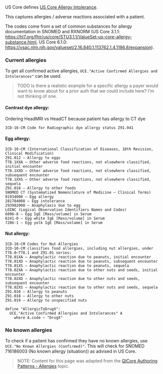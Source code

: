 US Core defines [US Core Allergy Intolerance](https://build.fhir.org/ig/HL7/US-Core/StructureDefinition-us-core-allergyintolerance.html).

This captures allergies / adverse reactions associated with a patient.

The codes come from a set of common substances for allergy documentation in SNOMED and RXNORM (US Core 3.1.1: https://hl7.org/fhir/us/core/STU3.1.1/ValueSet-us-core-allergy-substance.html, US Core 6.1.0: https://vsac.nlm.nih.gov/valueset/2.16.840.1.113762.1.4.1186.8/expansion).

### Current allergies

To get all confirmed active allergies, ```UCE."Active Confirmed Allergies and Intolerances"``` can be used. 

>TODO Is there a realistic example for a specific allergy a payer would want to know about for a prior auth that we could include here? I'm not thinking of one.

#### Contrast dye allergy:

Ordering HeadMRI vs HeadCT because patient has allergy to CT dye

```
ICD-10-CM Code for Radiographic dye allergy status Z91.041
```

#### Egg allergy:

```
ICD-10-CM (International Classification of Diseases, 10th Revision, Clinical Modification)
Z91.012 – Allergy to eggs
T78.1XXA – Other adverse food reactions, not elsewhere classified, initial encounter
T78.1XXD – Other adverse food reactions, not elsewhere classified, subsequent encounter
T78.1XXS – Other adverse food reactions, not elsewhere classified, sequela
Z91.018 – Allergy to other foods
SNOMED CT (Systematized Nomenclature of Medicine – Clinical Terms)
91934008 – Egg allergy
281784008 – Egg intolerance
293982008 – Anaphylaxis due to egg
LOINC (Logical Observation Identifiers Names and Codes)
6096-8 – Egg IgE [Mass/volume] in Serum
6241-0 – Egg white IgE [Mass/volume] in Serum
7286-1 – Egg yolk IgE [Mass/volume] in Serum
```

#### Nut allergy: 

```
ICD-10-CM Codes for Nut Allergies
ICD-10-CM classifies food allergies, including nut allergies, under T78.0–T78.1 and Z91.01 series:
T78.01XA – Anaphylactic reaction due to peanuts, initial encounter
T78.01XD – Anaphylactic reaction due to peanuts, subsequent encounter
T78.01XS – Anaphylactic reaction due to peanuts, sequela
T78.02XA – Anaphylactic reaction due to other nuts and seeds, initial encounter
T78.02XD – Anaphylactic reaction due to other nuts and seeds, subsequent encounter
T78.02XS – Anaphylactic reaction due to other nuts and seeds, sequela
Z91.010 – Allergy to peanuts
Z91.018 – Allergy to other nuts
Z91.019 – Allergy to unspecified nuts
```

```cql
define "AllergicToDrugX":
  UCE."Active Confirmed Allergies and Intolerances" A
    where A.code ~ "DrugX"
```

### No known allergies

To check if a patient has confirmed they have no known allergies, use ```UCE."No Known Allergies (Confirmed)"```. This will check for SNOMED 716186003 (No known allergy (situation)) as advised in US Core.


> NOTE: Content for this page was adapted from the [QICore Authoring Patterns - Allergies](https://github.com/cqframework/CQL-Formatting-and-Usage-Wiki/wiki/Authoring-Patterns-QICore-v6.0.0#allergies) topic.